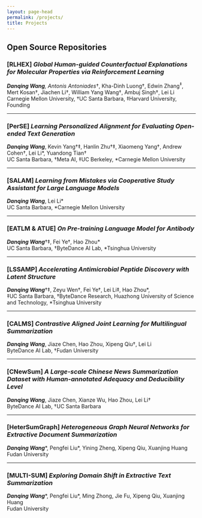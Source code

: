 ```yaml
---
layout: page-head
permalink: /projects/
title: Projects
---
```


## Open Source Repositories

### [RLHEX] <em>Global Human-guided Counterfactual Explanations for Molecular Properties via Reinforcement Learning</em>
***Danqing Wang<sup>*</sup>***, Antonis Antoniades<sup>*†</sup>, Kha-Dinh Luong†, Edwin Zhang<sup>‡</sup>, Mert Kosan†, Jiachen Li†, William Yang Wang†, Ambuj Singh†, Lei Li   
Carnegie Mellon University, †UC Santa Barbara, ‡Harvard University, Founding     
<!-- <a href="https://storyrl.github.io" title="Website"><i class="fas fa-home"></i></a> -->
<a href="https://doi.org/10.1145/3637528.3672045" title="Paper"><i class="fa fa-file-alt"></i></a>
<!-- <a href="/assets/PPT/20230407_ICLR2023_EATLM.pdf" title="Slides"><i class="fas fa-file-powerpoint"></i></a> -->
<a href="https://github.com/dqwang122/RLHEX" title="Code"><i class="fab fa-github"></i></a>
<!-- <a href="https://dl.fbaipublicfiles.com/perse/PerDOC.tar.gz" title="Resource"><i class="fab fa-google-drive"></i></a> -->
<!-- <a href="https://iclr.cc/virtual/2023/poster/10766" title="Video"><i class="fab fa-youtube"></i></a> -->

***

### [PerSE] <em>Learning Personalized Alignment for Evaluating Open-ended Text Generation</em> 
***Danqing Wang***, Kevin Yang†‡, Hanlin Zhu†‡, Xiaomeng Yang†, Andrew Cohen†, Lei Li*, Yuandong Tian†   
UC Santa Barbara, †Meta AI, ‡UC Berkeley, *Carnegie Mellon University    
<a href="https://storyrl.github.io" title="Website"><i class="fas fa-home"></i></a>
<a href="https://arxiv.org/pdf/2310.03304.pdf" title="Paper"><i class="fa fa-file-alt"></i></a>
<!-- <a href="/assets/PPT/20230407_ICLR2023_EATLM.pdf" title="Slides"><i class="fas fa-file-powerpoint"></i></a> -->
<a href="https://github.com/facebookresearch/perse" title="Code"><i class="fab fa-github"></i></a>
<a href="https://dl.fbaipublicfiles.com/perse/PerDOC.tar.gz" title="Resource"><i class="fab fa-google-drive"></i></a>
<!-- <a href="https://iclr.cc/virtual/2023/poster/10766" title="Video"><i class="fab fa-youtube"></i></a> -->

***

### [SALAM] <em>Learning from Mistakes via Cooperative Study Assistant for Large Language Models</em>   
***Danqing Wang***, Lei Li*   
UC Santa Barbara, *Carnegie Mellon University   
<a href="/projects/SALAM/" title="Website"><i class="fas fa-home"></i></a>
<a href="https://arxiv.org/pdf/2305.13829" title="Paper"><i class="fa fa-file-alt"></i></a>
<!-- <a href="/assets/PPT/20230407_ICLR2023_EATLM.pdf" title="Slides"><i class="fas fa-file-powerpoint"></i></a> -->
<a href="https://github.com/dqwang122/SALAM" title="Code"><i class="fab fa-github"></i></a>
<!-- <a href="https://zenodo.org/record/7340488#.Y875U-zMK3J" title="Resource"><i class="fab fa-google-drive"></i></a> -->
<!-- <a href="https://iclr.cc/virtual/2023/poster/10766" title="Video"><i class="fab fa-youtube"></i></a> -->

***

### [EATLM & ATUE] <em>On Pre-training Language Model for Antibody</em>   
***Danqing Wang***†‡, Fei Ye†, Hao Zhou*   
UC Santa Barbara, †ByteDance AI Lab, *Tsinghua University  
<a href="/projects/EATLM/" title="Website"><i class="fas fa-home"></i></a>
<a href="https://arxiv.org/abs/2301.12112" title="Paper"><i class="fa fa-file-alt"></i></a>
<a href="/assets/PPT/20230407_ICLR2023_EATLM.pdf" title="Slides"><i class="fas fa-file-powerpoint"></i></a>
<a href="https://github.com/dqwang122/EATLM" title="Code"><i class="fab fa-github"></i></a>
<a href="https://zenodo.org/record/7340488#.Y875U-zMK3J" title="Resource"><i class="fab fa-google-drive"></i></a>
<a href="https://iclr.cc/virtual/2023/poster/10766" title="Video"><i class="fab fa-youtube"></i></a>

***

### [LSSAMP] <em>Accelerating Antimicrobial Peptide Discovery with Latent Structure</em>   
***Danqing Wang***†‡, Zeyu Wen†, Fei Ye†, Lei Li‡, Hao Zhou*,  
‡UC Santa Barbara, †ByteDance Research, Huazhong University of Science and Technology, *Tsinghua University   
<a href="/projects/LSSAMP/" title="Website"><i class="fas fa-home"></i></a>
<a href="https://dl.acm.org/doi/pdf/10.1145/3580305.3599249" title="Paper"><i class="fa fa-file-alt"></i></a>
<a href="/assets/PPT/20230807_KDD2023_LSSAMP.pdf" title="Slides"><i class="fas fa-file-powerpoint"></i></a>
<a href="https://github.com/dqwang122/LSSAMP" title="Code"><i class="fab fa-github"></i></a>
<a href="https://dl.acm.org/doi/10.1145/3580305.3599249" title="Video"><i class="fab fa-youtube"></i></a>

***

### [CALMS] <em>Contrastive Aligned Joint Learning for Multilingual Summarization</em>
***Danqing Wang***, Jiaze Chen, Hao Zhou, Xipeng Qiu†, Lei Li   
ByteDance AI Lab, †Fudan University  
<a href="/projects/CALMS/" title="Website"><i class="fas fa-home"></i></a>
<a href="https://aclanthology.org/2021.findings-acl.242/" title="Paper"><i class="fa fa-file-alt"></i></a>
<a href="/assets/PPT/20210624_ACL2021_CALMS.pdf" title="Slides"><i class="fas fa-file-powerpoint"></i></a>
<a href="https://github.com/dqwang122/CALMS" title="Code"><i class="fab fa-github"></i></a>
<a href="https://drive.google.com/file/d/1i9xfOkQ60kixj0rZ-kCo8UCo2fZ51fCY/view?usp=sharing" title="Resource"><i class="fab fa-google-drive"></i></a>
<a href="/blogs/CALMS/" title="Blog"><i class="fas fa-arrow-circle-right"></i></a>

***

### [CNewSum] <em>A Large-scale Chinese News Summarization Dataset with Human-annotated Adequacy and Deducibility Level</em>
***Danqing Wang***, Jiaze Chen, Xianze Wu, Hao Zhou, Lei Li†  
ByteDance AI Lab, †UC Santa Barbara  
<a href="/projects/CNewSum/" title="Website"><i class="fas fa-home"></i></a>
<a href="https://link.springer.com/chapter/10.1007/978-3-030-88480-2_31" title="Paper"><i class="fa fa-file-alt"></i></a>
<a href="/assets/PPT/20211016_NLPCC2021_CNewSum.pdf" title="Slides"><i class="fas fa-file-powerpoint"></i></a>
<a href="https://drive.google.com/file/d/1A_YcQ3cBAI7u9iVIoCeVLLgwU7UUzHHv/view?usp=sharing" title="Resource"><i class="fab fa-google-drive"></i></a>
<a href="/blogs/CNewSum/" title="Blog"><i class="fas fa-arrow-circle-right"></i></a>

***

### [HeterSumGraph] <em>Heterogeneous Graph Neural Networks for Extractive Document Summarization</em>
***Danqing Wang***\*, Pengfei Liu\*, Yining Zheng, Xipeng Qiu, Xuanjing Huang  
Fudan University  
<a href="https://aclanthology.org/2020.acl-main.553" title="Paper"><i class="fa fa-file-alt"></i></a>
<a href="/assets/PPT/20200616_ACL2020_HSG.pdf" title="Slides"><i class="fas fa-file-powerpoint"></i></a>
<a href="https://github.com/dqwang122/HeterSumGraph" title="Code"><i class="fab fa-github"></i></a>
<a href="http://Slidesslive.com/38929003" title="Video"><i class="fab fa-youtube"></i></a>
<a href="/blogs/HSG/" title="Blog"><i class="fas fa-arrow-circle-right"></i></a>

***

### [MULTI-SUM] <em>Exploring Domain Shift in Extractive Text Summarization</em>
***Danqing Wang***\*, Pengfei Liu\*, Ming Zhong, Jie Fu, Xipeng Qiu, Xuanjing Huang  
Fudan University    
<a href="https://arxiv.org/abs/1908.11664" title="Paper"><i class="fa fa-file-alt"></i></a>
<a href="https://drive.google.com/file/d/1KOOVBO6z24aM36fdV9xc-Vyu31QAL4Gs/view?usp=sharing" title="Resource"><i class="fab fa-google-drive"></i></a>

